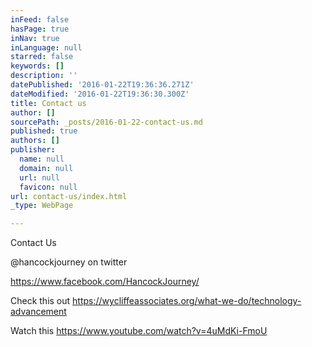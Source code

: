 ```yaml
---
inFeed: false
hasPage: true
inNav: true
inLanguage: null
starred: false
keywords: []
description: ''
datePublished: '2016-01-22T19:36:36.271Z'
dateModified: '2016-01-22T19:36:30.300Z'
title: Contact us
author: []
sourcePath: _posts/2016-01-22-contact-us.md
published: true
authors: []
publisher:
  name: null
  domain: null
  url: null
  favicon: null
url: contact-us/index.html
_type: WebPage

---
```

Contact Us

@hancockjourney on twitter

https://www.facebook.com/HancockJourney/ 

Check this out   https://wycliffeassociates.org/what-we-do/technology-advancement

Watch this   https://www.youtube.com/watch?v=4uMdKi-FmoU